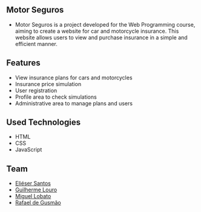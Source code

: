 ## Motor Seguros

- Motor Seguros is a project developed for the Web Programming course, aiming to create a website for car and motorcycle insurance. This website allows users to view and purchase insurance in a simple and efficient manner.

## Features

- View insurance plans for cars and motorcycles
- Insurance price simulation
- User registration
- Profile area to check simulations
- Administrative area to manage plans and users

## Used Technologies

- HTML
- CSS
- JavaScript

## Team

- [Eliéser Santos](https://github.com/kalebeccs)
- [Guilherme Louro](https://github.com/GuilhermeLouro)
- [Miguel Lobato](https://github.com/miguellobato96)
- [Rafael de Gusmão](https://github.com/Rafdegus)

